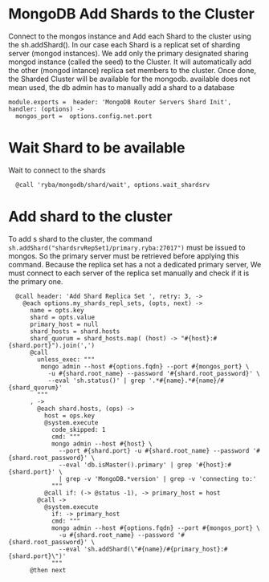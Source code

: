 
# MongoDB Add Shards to the Cluster


 Connect to the mongos instance and Add each Shard to the cluster using the sh.addShard().
 In our case each Shard is a replicat set of sharding server (mongod instances).
 We add only the primary designated sharing mongod instance (called the seed) to the Cluster.
 It will automatically add the other (mongod intance) replica set members to the cluster.
 Once done, the Sharded Cluster will be available for the mongodb.
 available does not mean used, the db admin has to manually add a shard to a database

    module.exports =  header: 'MongoDB Router Servers Shard Init', handler: (options) ->
      mongos_port =  options.config.net.port

# Wait Shard to be available

Wait to connect to the shards

      @call 'ryba/mongodb/shard/wait', options.wait_shardsrv

# Add shard to the cluster

To add s shard to the cluster, the command `sh.addShard("shardsrvRepSet1/primary.ryba:27017")`
must be issued to mongos.
So the primary server must be retrieved before applying this command. Because the replica set has a not a dedicated primary server,
We must connect to each server of the replica set manually and check if it is the primary one.


      @call header: 'Add Shard Replica Set ', retry: 3, ->
        @each options.my_shards_repl_sets, (opts, next) ->
          name = opts.key
          shard = opts.value
          primary_host = null
          shard_hosts = shard.hosts
          shard_quorum = shard_hosts.map( (host) -> "#{host}:#{shard.port}").join(',')
          @call
            unless_exec: """
             mongo admin --host #{options.fqdn} --port #{mongos_port} \
               -u #{shard.root_name} --password '#{shard.root_password}' \
               --eval 'sh.status()' | grep '.*#{name}.*#{name}/#{shard_quorum}'
            """
          , ->
            @each shard.hosts, (ops) ->
              host = ops.key
              @system.execute
                code_skipped: 1
                cmd: """
                mongo admin --host #{host} \
                  --port #{shard.port} -u #{shard.root_name} --password '#{shard.root_password}' \
                  --eval 'db.isMaster().primary' | grep '#{host}:#{shard.port}' \
                  | grep -v 'MongoDB.*version' | grep -v 'connecting to:'
                """
              @call if: (-> @status -1), -> primary_host = host
            @call ->
              @system.execute
                if: -> primary_host
                cmd: """
                mongo admin --host #{options.fqdn} --port #{mongos_port} \
                  -u #{shard.root_name} --password '#{shard.root_password}' \
                  --eval 'sh.addShard(\"#{name}/#{primary_host}:#{shard.port}\")'
                """
          @then next
